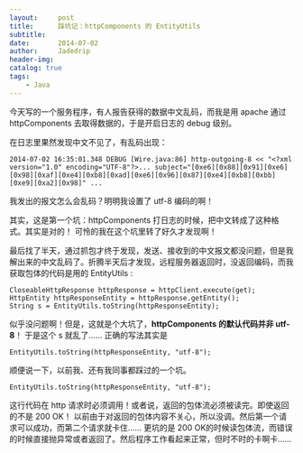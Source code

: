 ```yaml
---
layout:     post
title:      踩坑记：httpComponents 的 EntityUtils
subtitle:   
date:       2014-07-02
author:     Jadedrip
header-img: 
catalog: true
tags:
    - Java
---
```

今天写的一个服务程序，有人报告获得的数据中文乱码，而我是用 apache 通过 httpComponents 去取得数据的，于是开启日志的 debug 级别。

在日志里果然发现中文不见了，有乱码出现：

    2014-07-02 16:35:01.348 DEBUG [Wire.java:86] http-outgoing-8 << "<?xml version="1.0" encoding="UTF-8"?>... subject="[0xe6][0x88][0x91][0xe6][0x98][0xaf][0xe4][0xb8][0xad][0xe6][0x96][0x87][0xe4][0xb8][0xbb][0xe9][0xa2][0x98]" ...

我发出的报文怎么会乱码？明明我设置了 utf-8 编码的啊！

其实，这是第一个坑：httpComponents 打日志的时候，把中文转成了这种格式。其实是对的！
可怜的我在这个坑里转了好久才发现啊！

最后找了半天，通过抓包才终于发现，发送、接收到的中文报文都没问题，但是我解出来的中文乱码了。折腾半天后才发现，远程服务器返回时，没返回编码，而我获取包体的代码是用的 EntityUtils :

    CloseableHttpResponse httpResponse = httpClient.execute(get);
    HttpEntity httpResponseEntity = httpResponse.getEntity();
    String s = EntityUtils.toString(httpResponseEntity);

似乎没问题啊！但是，这就是个大坑了，**httpComponents 的默认代码并非 utf-8**！
于是这个 s 就乱了……
正确的写法其实是 

    EntityUtils.toString(httpResponseEntity, "utf-8");
   
顺便说一下，以前我、还有我同事都踩过的一个坑。

    EntityUtils.toString(httpResponseEntity, "utf-8");

这行代码在 http 请求时必须调用！或者说，返回的包体流必须被读完。即使返回的不是 200 OK！
以前由于对返回的包体内容不关心，所以没调。然后第一个请求可以成功，而第二个请求就卡住……
更坑的是 200 OK的时候读包体流，而错误的时候直接抛异常或者返回了。然后程序工作看起来正常，但时不时的卡啊卡……

